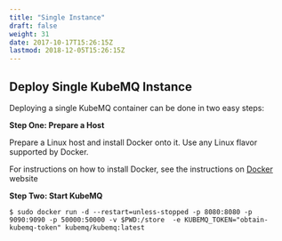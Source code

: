 ```yaml
---
title: "Single Instance"
draft: false
weight: 31
date: 2017-10-17T15:26:15Z
lastmod: 2018-12-05T15:26:15Z
---
```


## Deploy Single KubeMQ Instance

Deploying a single KubeMQ container can be done in two easy steps:

**Step One: Prepare a Host**

Prepare a Linux host and install Docker onto it. Use any Linux flavor supported by Docker.

For instructions on how to install Docker, see the instructions on [Docker](https://docs.docker.com/install/) website

**Step Two: Start KubeMQ**

```
$ sudo docker run -d --restart=unless-stopped -p 8080:8080 -p 9090:9090 -p 50000:50000 -v $PWD:/store  -e KUBEMQ_TOKEN="obtain-kubemq-token" kubemq/kubemq:latest
```
